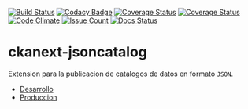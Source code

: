 
[![Build Status](https://travis-ci.org/JoseSalgado1024/ckanext-jsoncatalog.svg?branch=master)](https://travis-ci.org/JoseSalgado1024/ckanext-jsoncatalog)
[![Codacy Badge](https://api.codacy.com/project/badge/Grade/358fea95190c4f068492b66390b3a3de)](https://www.codacy.com/app/JoseSalgado1024/ckanext-jsoncatalog?utm_source=github.com&amp;utm_medium=referral&amp;utm_content=JoseSalgado1024/ckanext-jsoncatalog&amp;utm_campaign=Badge_Grade)
[![Coverage Status](https://coveralls.io/repos/github/JoseSalgado1024/ckanext-jsoncatalog/badge.svg?branch=master)](https://coveralls.io/github/JoseSalgado1024/ckanext-jsoncatalog?branch=master)
[![Coverage Status](https://img.shields.io/github/license/mashape/apistatus.svg)](https://img.shields.io/github/license/mashape/apistatus.svg)
[![Code Climate](https://codeclimate.com/github/JoseSalgado1024/ckanext-jsoncatalog/badges/gpa.svg)](https://codeclimate.com/github/JoseSalgado1024/ckanext-jsoncatalog)
[![Issue Count](https://codeclimate.com/github/JoseSalgado1024/ckanext-jsoncatalog/badges/issue_count.svg)](https://codeclimate.com/github/JoseSalgado1024/ckanext-jsoncatalog)
[![Docs Status](https://readthedocs.org/projects/ckanext-jsoncatalog/badge/?version=development)](http://ckanext-jsoncatalog.readthedocs.io/es/development/)

# ckanext-jsoncatalog

Extension para la publicacion de catalogos de datos en formato `JSON`.

- [Desarrollo](development.md)
- [Produccion](production.md)